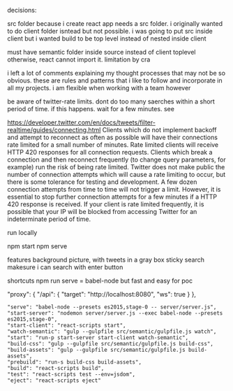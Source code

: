 decisions:


src folder because i create react app needs a src folder. i originally wanted to do client folder isntead but not possible.
i was going to put src inside client but i wanted build to be top level instead of nested inside client

must have semantic folder inside source instead of client toplevel otherwise, react cannot import it. limitation
by cra


i left a lot of comments explaining my thought processes that may not be so obvious. these are rules and patterns that
i like to follow and incorporate in all my projects. i am flexible when working with a team however

be aware of twitter-rate limits. dont do too many saerches within a short period of time. if this happens. wait for a
few minutes. see

https://developer.twitter.com/en/docs/tweets/filter-realtime/guides/connecting.html
Clients which do not implement backoff and attempt to reconnect as often as possible will have their connections rate limited for a small number of minutes. Rate limited clients will receive HTTP 420 responses for all connection requests.
Clients which break a connection and then reconnect frequently (to change query parameters, for example) run the risk of being rate limited.
Twitter does not make public the number of connection attempts which will cause a rate limiting to occur, but there is some tolerance for testing and development. A few dozen connection attempts from time to time will not trigger a limit. However, it is essential to stop further connection attempts for a few minutes if a HTTP 420 response is received. If your client is rate limited frequently, it is possible that your IP will be blocked from accessing Twitter for an indeterminate period of time.

run locally

npm start 
npm serve


features
background picture, with tweets in a gray box
sticky search
makesure i can search with enter button

shortcuts
npm run serve = babel-node but fast and easy for poc

  "proxy": {
    "/api": {
      "target": "http://localhost:8080",
      "ws": true
    }
  },


    "serve": "babel-node --presets es2015,stage-0 -- server/server.js",
    "start-server": "nodemon server/server.js --exec babel-node --presets es2015,stage-0",
    "start-client": "react-scripts start",
    "watch-semantic": "gulp --gulpfile src/semantic/gulpfile.js watch",
    "start": "run-p start-server start-client watch-semantic",
    "build-css": "gulp --gulpfile src/semantic/gulpfile.js build-css",
    "build-assets": "gulp --gulpfile src/semantic/gulpfile.js build-assets",
    "prebuild": "run-s build-css build-assets",
    "build": "react-scripts build",
    "test": "react-scripts test --env=jsdom",
    "eject": "react-scripts eject"